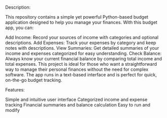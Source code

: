 Description:

This repository contains a simple yet powerful Python-based budget application designed to help you manage your finances. With this budget app, you can:

Add Income: Record your sources of income with categories and optional descriptions.
Add Expenses: Track your expenses by category and keep notes with descriptions.
View Summaries: Get detailed summaries of your income and expenses categorized for easy understanding.
Check Balance: Always know your current financial balance by comparing total income and total expenses.
This project is ideal for those who want a straightforward way to manage their personal finances without the need for complex software. The app runs in a text-based interface and is perfect for quick, on-the-go budget tracking.

Features:

Simple and intuitive user interface
Categorized income and expense tracking
Financial summaries and balance calculation
Easy to run and modify
